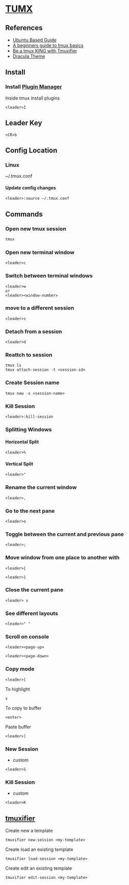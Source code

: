# [TUMX](https://github.com/tmux/tmux/wiki/Getting-Started)

## References

- [Ubuntu Based Guide](https://www.shells.com/l/en-US/tutorial/Installing-and-using-tmux-on-Ubuntu-20-04)
- [A beginners guide to tmux basics](https://www.youtube.com/watch?v=-B5VDp50daI&ab_channel=typecraft)
- [Be a tmux KING with Tmuxifier](https://www.youtube.com/watch?v=ceRYL271cao&t=3s&ab_channel=typecraft)
- [Dracula Theme](https://draculatheme.com/tmux)

## Install

### Install [Plugin Manager](https://github.com/tmux-plugins/tpm)

Inside tmux install plugins
```
<leader>I
```

## Leader Key

```
<CR>b
```

## Config Location

### Linux

~/.tmux.conf

#### Update config changes

```
<leader>:source ~/.tmux.conf
```

## Commands

### Open new tmux session

```sh
tmux
```

### Open new terminal window

```
<leader>c
```

### Switch between terminal windows

```
<leader>w
or
<leader><window-number>
```

### move to a different session

```
<leader>s
```

### Detach from a session

```
<leader>d
```

### Reattch to session

```
tmux ls
tmux attach-session -t <session-id>
```

### Create Session name

```
tmux new -s <session-name>
```

### Kill Session

```
<leader>:kill-session
```

### Splitting Windows

#### Horizontal Split

```
<leader>%
```

#### Vertical Split

```
<leader>"
```

### Rename the current window

```
<leader>,
```

### Go to the next pane

```
<leader>o
```

### Toggle between the current and previous pane

```
<leader>;
```

### Move window from one place to another with

```
<leader>{
```

```
<leader>}
```

### Close the current pane

```
<leader> x
```

### See different layouts

```
<leader>" "
```

### Scroll on console

```
<leader><page-up>
```

```
<leader><page-down>
```

### Copy mode

```
<leader>[
```

To highlight
```
v
```

To copy to buffer

```
<enter>
```


Paste buffer

```
<leader>]
```

### New Session 

- custom

```
<leader>S
```

### Kill Session

- custom

```
<leader>K
```

## [tmuxifier](https://github.com/jimeh/tmuxifier)

Create new a template

```
tmuxifier new-session <my-template>
```


Create load an existing template

```
tmuxifier load-session <my-template>
```

Create edit an existing template

```
tmuxifier edit-session <my-template>
```
